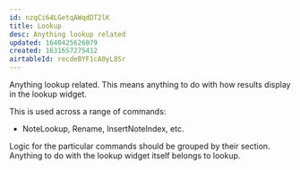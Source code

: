 ```yaml
---
id: nzqCi64LGetqAWqdDT2lK
title: Lookup
desc: Anything lookup related
updated: 1640425626079
created: 1631657275412
airtableId: recdeBYF1cA0yL8Sr
---
```


Anything lookup related. This means anything to do with how results display in the lookup widget. 

This is used across a range of commands:
- NoteLookup, Rename, InsertNoteIndex, etc.

Logic for the particular commands should be grouped by their section. Anything to do with the lookup widget itself belongs to lookup.
